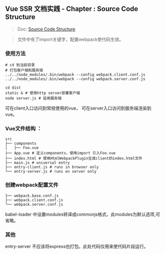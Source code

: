## Vue SSR 文档实践 - Chapter : Source Code Structure

> Doc: [Source Code Structure](http://ssr.vuejs.org/en/structure.html)

> 文件中有了import关键字，配置webpack使代码生效。

### 使用方法

```
# cd 到当前目录
# 打包客户端和服务端
../../node_modules/.bin/webpack --config webpack.client.conf.js
../../node_modules/.bin/webpack --config webpack.server.conf.js

cd dist
static & # 使用http server部署客户端
node server.js # 启用服务端
```
可在client入口访问到常规使用的vue，
可在server入口访问到服务端渲染到vue。


### Vue文件结构 ：

``` shell
src
├── components
│   ├── Foo.vue
├── App.vue # 定义components，使用import 引入Foo.vue
├── index.html # 使用HtmlWebpackPlugin生成client的index.html文件
├── main.js # universal entry
├── entry-client.js # runs in browser only
└── entry-server.js # runs on server only
```

### 创建webpack配置文件
``` shell
├── webpack.base.conf.js
├── webpack.client.conf.js
└── webpack.server.conf.js
```

babel-loader 中设置modules转译成commonjs格式，此modules为默认选项,可省略。

### 其他

entry-server 不应该将express也打包。此处代码仅用来使代码片段运行。
